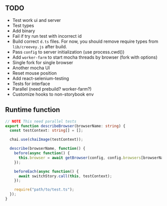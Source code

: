 ## TODO

- Test work ui and server
- Test types
- Add binary
- Fail if try run test with incorrect id
- Build correct `d.ts` files. For now, you should remove require types from `lib/creevey.js` after build.
- Pass `config` to server initialization (use process.cwd())
- Add `worker-farm` to start mocha threads by browser (fork with options)
- Single fork for single browser
- Another mocha UI
- Reset mouse position
- Add react-selenium-testing
- Tests for interface
- Parallel (need prebuild? worker-farm?)
- Customize hooks to non-storybook env

## Runtime function

```ts
// NOTE This need parallel tests
export function describeBrowser(browserName: string) {
  const testContext: string[] = [];

  chai.use(chaiImage(testContext));

  describe(browserName, function() {
    before(async function() {
      this.browser = await getBrowser(config, config.browsers[browserName]);
    });

    beforeEach(async function() {
      await switchStory.call(this, testContext);
    });

    require("path/to/test.ts");
  });
}
```
